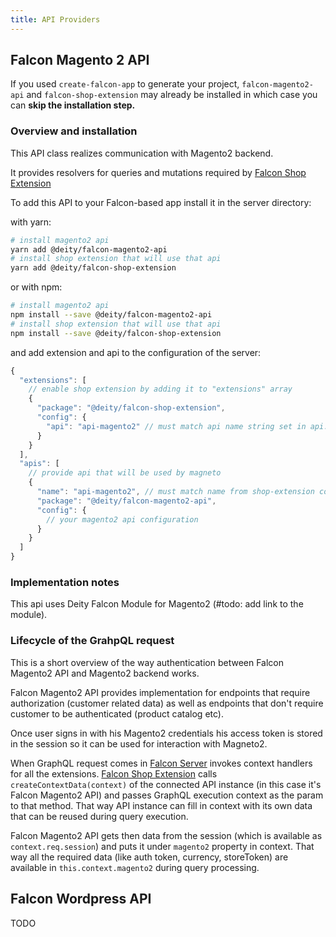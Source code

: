 ```yaml
---
title: API Providers
---
```


## Falcon Magento 2 API

If you used `create-falcon-app` to generate your project, `falcon-magento2-api` and `falcon-shop-extension` may already be installed in which case you can **skip the installation step.**

### Overview and installation

This API class realizes communication with Magento2 backend.

It provides resolvers for queries and mutations required by [Falcon Shop Extension](https://github.com/deity-io/falcon/tree/master/packages/falcon-shop-extension)

To add this API to your Falcon-based app install it in the server directory:

with yarn:
```bash
# install magento2 api
yarn add @deity/falcon-magento2-api
# install shop extension that will use that api
yarn add @deity/falcon-shop-extension
```

or with npm:
```bash
# install magento2 api
npm install --save @deity/falcon-magento2-api
# install shop extension that will use that api
npm install --save @deity/falcon-shop-extension
```

and add extension and api to the configuration of the server:
```js
{
  "extensions": [
    // enable shop extension by adding it to "extensions" array
    {
      "package": "@deity/falcon-shop-extension",
      "config": {
        "api": "api-magento2" // must match api name string set in api.name property below
      }
    }
  ],
  "apis": [
    // provide api that will be used by magneto
    {
      "name": "api-magento2", // must match name from shop-extension configuration 
      "package": "@deity/falcon-magento2-api",
      "config": {
        // your magento2 api configuration
      }
    }
  ]
}
```

### Implementation notes
This api uses Deity Falcon Module for Magento2 (#todo: add link to the module).

### Lifecycle of the GrahpQL request
This is a short overview of the way authentication between Falcon Magento2 API and Magento2 backend works. 

Falcon Magento2 API provides implementation for endpoints that require authorization (customer related data) as well as endpoints that don't require customer to be authenticated (product catalog etc).

Once user signs in with his Magento2 credentials his access token is stored in the session so it can be used for interaction with Magneto2.

When GraphQL request comes in [Falcon Server](https://github.com/deity-io/falcon/tree/master/packages/falcon-server) invokes context handlers for all the extensions. [Falcon Shop Extension](https://github.com/deity-io/falcon/tree/master/packages/falcon-shop-extension) calls `createContextData(context)` of the connected API instance (in this case it's Falcon Magento2 API) and passes GraphQL execution context as the param to that method. That way API instance can fill in context with its own data that can be reused during query execution. 

Falcon Magento2 API gets then data from the session (which is available as `context.req.session`) and puts it under `magento2` property in context. That way all the required data (like auth token, currency, storeToken) are available in `this.context.magento2` during query processing.

## Falcon Wordpress API

TODO